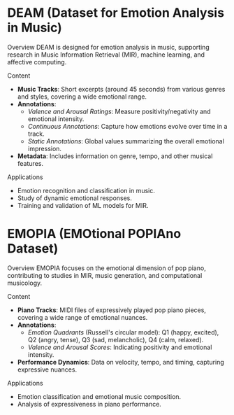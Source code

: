 # DEAM (Dataset for Emotion Analysis in Music)

Overview
DEAM is designed for emotion analysis in music, supporting research in Music Information Retrieval (MIR), machine learning, and affective computing.

Content
- **Music Tracks**: Short excerpts (around 45 seconds) from various genres and styles, covering a wide emotional range.
- **Annotations**:
  - *Valence and Arousal Ratings*: Measure positivity/negativity and emotional intensity.
  - *Continuous Annotations*: Capture how emotions evolve over time in a track.
  - *Static Annotations*: Global values summarizing the overall emotional impression.
- **Metadata**: Includes information on genre, tempo, and other musical features.

Applications
- Emotion recognition and classification in music.
- Study of dynamic emotional responses.
- Training and validation of ML models for MIR.


# EMOPIA (EMOtional POPIAno Dataset)

Overview
EMOPIA focuses on the emotional dimension of pop piano, contributing to studies in MIR, music generation, and computational musicology.

Content
- **Piano Tracks**: MIDI files of expressively played pop piano pieces, covering a wide range of emotional nuances.
- **Annotations**:
  - *Emotion Quadrants* (Russell's circular model): Q1 (happy, excited), Q2 (angry, tense), Q3 (sad, melancholic), Q4 (calm, relaxed).
  - *Valence and Arousal Scores*: Indicating positivity and emotional intensity.
- **Performance Dynamics**: Data on velocity, tempo, and timing, capturing expressive nuances.

Applications
- Emotion classification and emotional music composition.
- Analysis of expressiveness in piano performance.
